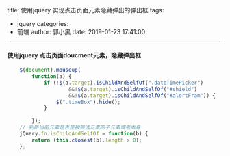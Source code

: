 title: 使用jquery 实现点击页面元素隐藏弹出的弹出框
tags:
  - jquery
categories:
  - 前端
author: 郭小黑
date: 2019-01-23 17:41:00
---

#### 使用jquery 点击页面doucment元素，隐藏弹出框 

```javascript
    $(document).mouseup(
		function(a) {
			if (!$(a.target).isChildAndSelfOf(".dateTimePicker")
					&&!$(a.target).isChildAndSelfOf("#shield")
					&&!$(a.target).isChildAndSelfOf("#alertFram")) {
				$(".timeBox").hide();
			}
			
		});
	// 判断当前元素是否是被筛选元素的子元素或者本身
	jQuery.fn.isChildAndSelfOf = function(b) {
		return (this.closest(b).length > 0);
	};
```
